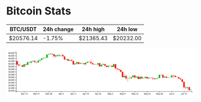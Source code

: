 # Bitcoin Stats

BTC/USDT|24h change|24h high|24h low|
|---|---|---|---|
|$20576.14|-1.75%|$21365.43|$20232.00|

<img src="./chart.svg">

